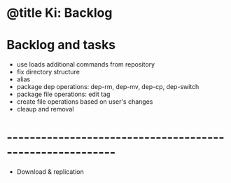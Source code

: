 # @title Ki: Backlog
# Backlog and tasks

* use loads additional commands from repository
* fix directory structure
* alias
* package dep operations: dep-rm, dep-mv, dep-cp, dep-switch
* package file operations: edit tag
* create file operations based on user's changes
* cleaup and removal

# ---------------------------------------------------------
* Download & replication